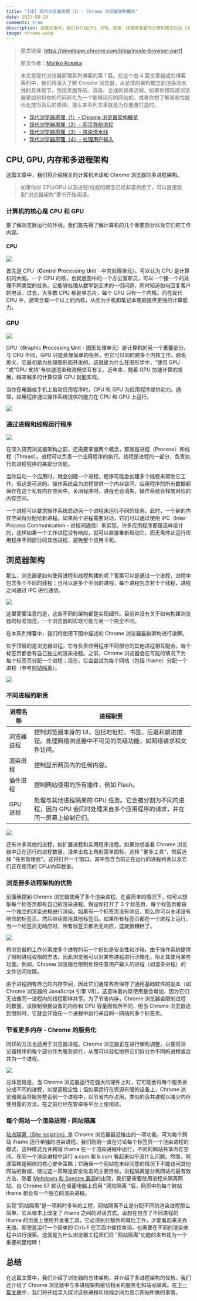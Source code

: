 ```yaml
---
title: "[译] 现代浏览器原理（1）- Chrome 浏览器架构概览"
date: 2023-08-19
comments: true
description: 这篇文章中，我们将介绍CPU、GPU、进程、线程等重要的计算机概念以及 Chrome 浏览器的多进程架构。
image: chrome.webp
---
```


> 原文链接: <https://developer.chrome.com/blog/inside-browser-part1>
>
> 原文作者：[Mariko Kosaka](https://developer.chrome.com/authors/kosamari/)

> 本文是现代浏览器原理系列博客的第 1 篇。在这个由 4 篇文章组成的博客系列中，我们将深入了解 Chrome 浏览器，从总体的架构概览到渲染流水线的具体细节，包括页面导航、渲染、合成的具体流程。如果你想知道浏览器是如何将你的代码转化为一个能够运行的网站的，或者你想了解某些性能优化技巧背后的原理，那么本系列文章就是为你量身打造的。
>
> - [现代浏览器原理（1）- Chrome 浏览器架构概览](https://juejin.cn/post/7269070543882027043)
> - [现代浏览器原理（2）- 网页导航流程](https://juejin.cn/post/7269225865619636259)
> - [现代浏览器原理（3）- 渲染流水线](https://juejin.cn/post/7269385060611047439)
> - [现代浏览器原理（4）- 处理用户输入](https://juejin.cn/post/7269321562683408399)

## CPU, GPU, 内存和多进程架构

这篇文章中，我们将介绍相关的计算机术语和 Chrome 浏览器的多进程架构。

> 如果你对 CPU/GPU 以及进程/线程的概念已经非常熟悉了，可以直接跳到“浏览器架构”章节开始阅读。

### 计算机的核心是 CPU 和 GPU

要了解浏览器运行的环境，我们首先得了解计算机的几个重要部分以及它们的工作内容。

#### CPU

![](0.jpg)

首先是 CPU（**C**entral **P**rocessing **U**nit - 中央处理单元）。可以认为 CPU 是计算机的大脑。一个 CPU 的核，也就是图中的一个办公室职员，可以一个接一个的处理不同类型的任务。它能够处理从数学到艺术的一切问题，同时知道如何回复客户的电话。过去，大多数 CPU 都是单芯片，每个 CPU 只有一个内核。而在现代 CPU 中，通常会有一个以上的内核，从而为手机和笔记本电脑提供更强的计算能力。

### GPU

![](1.jpg)

GPU（**G**raphic **P**rocessing **U**nit - 图形处理单元）是计算机的另一个重要部分。与 CPU 不同，GPU 只能处理简单的任务，但它可以同时跨多个内核工作。顾名思义，它最初是为处理图形而开发的。这就是为什么在图形学中，“使用 GPU ”或“GPU 支持”与快速渲染和流畅交互有关。近年来，随着 GPU 加速计算的发展，越来越多的计算仅靠 GPU 就能实现。

当你在电脑或手机上启动应用程序时，CPU 和 GPU 为应用程序提供动力。通常，应用程序通过操作系统提供的能力在 CPU 和 GPU 上运行。

![](2.jpg)

### 通过进程和线程运行程序

![](3.jpg)

在深入研究浏览器架构之前，还需要掌握两个概念，那就是进程（Process）和线程（Thread）。进程可以负责一个应用程序的执行。线程是进程的一部分，负责执行其进程程序的某部分功能。

当你启动一个应用时，就会创建一个进程。程序可能会创建多个线程来帮助它工作，但这是可选的。操作系统会为进程提供一个内存空间，应用程序的所有数据都保存在这个私有内存空间中。关闭程序时，进程也会消失，操作系统会释放对应的内存空间。

一个进程可以要求操作系统启动另一个进程来运行不同的任务。此时，一个新的内存空间将分配给新进程。如果两个进程需要对话，它们可以通过使用 IPC（Inter Process Communication - 进程间通信）来实现。许多应用程序都是这样设计的，这样如果一个工作进程没有响应，就可以直接重新启动它，而无需停止运行应用程序不同部分的其他进程，避免整个应用卡死。

## 浏览器架构

那么，浏览器是如何使用进程和线程构建的呢？答案可以是通过一个进程，进程中包含多个不同的线程；也可以是多个不同的进程，每个进程包含若干个线程，进程之间通过 IPC 进行通信。

![](4.jpg)

这里需要注意的是，这些不同的架构都是实现细节。目前并没有关于如何构建浏览器的标准规范，一个浏览器的实现可能与另一个完全不同。

在本系列博客中，我们将使用下图中描述的 Chrome 浏览器最新架构进行讲解。

位于顶层的是浏览器进程，它与负责应用程序不同部分的其他进程相互配合。每个标签页都会有自己独立的渲染进程。之前，Chrome 浏览器会在可能的情况下为每个标签页分配一个进程；现在，它会尝试为每个网站（包括 iframe）分配一个进程（参考[网站隔离](https://developer.chrome.com/blog/inside-browser-part1/#site-isolation)）。

![](5.jpg)

### 不同进程的职责

| 进程名称   | 进程职责                                                                                                                   |
| ---------- | -------------------------------------------------------------------------------------------------------------------------- |
| 浏览器进程 | 控制浏览器本身的 UI，包括地址栏、书签、后退和前进按钮。处理网络浏览器中不可见的高级功能，如网络请求和文件访问。            |
| 渲染进程   | 控制显示网页内的任何内容。                                                                                                 |
| 插件进程   | 控制网站使用的所有插件，例如 Flash。                                                                                       |
| GPU 进程   | 处理与其他进程隔离的 GPU 任务。它会被分割为不同的进程，因为 GPU 会同时处理来自多个应用程序的请求，并在同一屏幕上绘制它们。 |

![](6.jpg)

还有许多其他的进程，如扩展进程和实用程序进程。如果你想查看 Chrome 浏览器中正在运行的进程数量，请单击右上角的菜单图标，选择 "更多工具"，然后选择 "任务管理器"。这将打开一个窗口，其中包含当前正在运行的进程列表以及它们正在使用的 CPU/内存数量。

### 浏览器多进程架构的优势

前面我提到 Chrome 浏览器使用了多个渲染进程。在最简单的情况下，你可以想象每个标签页都有自己的渲染进程。假设你打开了 3 个标签页，每个标签页都由一个独立的渲染进程进行渲染。如果有一个标签页没有响应，那么你可以关闭没有响应的标签页，然后继续使用其他标签页。如果所有标签页都在一个进程上运行，当一个标签页无响应时，所有标签页都会无响应，这就很糟糕了。

![](7.jpg)

将浏览器的工作分离成多个进程的另一个好处是安全性和沙箱。由于操作系统提供了限制进程权限的方法，因此浏览器可以对某些进程进行沙箱化，阻止其使用某些功能。例如，Chrome 浏览器会限制处理任意用户输入的进程（如渲染进程）的文件访问权限。

由于进程拥有自己的内存空间，因此它们通常各自保存了通用基础软件的副本（如 Chrome 浏览器的 JavaScript 引擎 V8）。这意味着内存使用量会增加，因为它们无法像同一进程内的线程那样共享。为了节省内存，Chrome 浏览器会限制进程的数量。该限制根据设备的内存和 CPU 容量而有所不同，但当 Chrome 浏览器达到限制时，它就会开始在一个进程中运行来自同一网站的多个标签页。

### 节省更多内存 - Chrome 的服务化

同样的方法也适用于浏览器进程。Chrome 浏览器正在进行架构调整，以便将浏览器程序的每个部分作为服务运行，从而可以轻松地将它们拆分为不同的进程或合并为一个进程。

![](8.jpg)

总体思路是，当 Chrome 浏览器运行在强大的硬件上时，它可能会将每个服务拆分成不同的进程，以提高稳定性；但如果运行在资源有限的设备上，Chrome 浏览器就会将服务整合到一个进程中，以节省内存占用。类似的合并进程以减少内存使用量的方法，在之前已经在安卓等平台上使用过。

### 每个网站一个渲染进程 - 网站隔离

[站点隔离（Site Isolation）](https://developers.google.com//web/updates/2018/07/site-isolation)是 Chrome 浏览器最近推出的一项功能，可为每个跨站 iframe 运行单独的渲染进程。我们刚刚一直在讨论每个标签页一个渲染进程的模式，这种模式允许跨站 iframe 在一个渲染进程中运行，不同的网站共享内存空间。在同一个渲染进程中运行 a.com 和 b.com 看起来似乎没什么问题。然而，同源策略是网络的核心安全策略；它确保一个网站在未经同意的情况下不能访问其他网站的数据，绕过这一策略是安全攻击的主要目标。进程隔离是分离网站的最有效方法，随着 [Meltdown 和 Spectre 漏洞](https://developers.google.com/web/updates/2018/02/meltdown-spectre)的出现，我们更需要使用进程来隔离网站。自 Chrome 67 默认在桌面电脑上启用 "网站隔离 "后，网页中的每个跨站 iframe 都会有一个独立的渲染进程。

实现“网站隔离”是一项耗时多年的工程。网站隔离不止是分配不同的渲染进程那么简单，它从根本上改变了 iframe 之间的对话方式。设想在包含了不同进程的 iframe 的页面上使用开发者工具，它必须执行额外的幕后工作，才能看起来天衣无缝。即使是运行一个简单的 Ctrl+F 在页面中查找单词，也需要在不同的渲染进程中进行搜索。这就是为什么浏览器工程师们将 "网站隔离"功能的发布视为一个重要的里程碑！

## 总结

在这篇文章中，我们介绍了浏览器的总体架构，并介绍了多进程架构的优势。我们还介绍了 Chrome 浏览器中与多进程架构密切相关的服务化和站点隔离。在[下一篇文章](https://juejin.cn/post/7269225865619636259)中，我们将开始深入探讨这些进程和线程之间为显示网站所做的事情。
